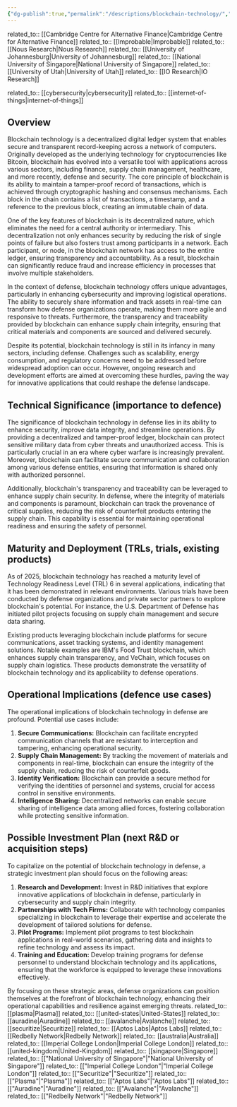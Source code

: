 ```yaml
---
{"dg-publish":true,"permalink":"/descriptions/blockchain-technology/","title":"blockchain technology","tags":["blockchain","data","security","tech","trl-4"]}
---
```


related_to:: [[Cambridge Centre for Alternative Finance\|Cambridge Centre for Alternative Finance]]
related_to:: [[Improbable\|Improbable]]
related_to:: [[Nous Research\|Nous Research]]
related_to:: [[University of Johannesburg\|University of Johannesburg]]
related_to:: [[National University of Singapore\|National University of Singapore]]
related_to:: [[University of Utah\|University of Utah]]
related_to:: [[IO Research\|IO Research]]

related_to:: [[cybersecurity\|cybersecurity]]
related_to:: [[internet-of-things\|internet-of-things]]

## Overview
Blockchain technology is a decentralized digital ledger system that enables secure and transparent record-keeping across a network of computers. Originally developed as the underlying technology for cryptocurrencies like Bitcoin, blockchain has evolved into a versatile tool with applications across various sectors, including finance, supply chain management, healthcare, and more recently, defense and security. The core principle of blockchain is its ability to maintain a tamper-proof record of transactions, which is achieved through cryptographic hashing and consensus mechanisms. Each block in the chain contains a list of transactions, a timestamp, and a reference to the previous block, creating an immutable chain of data.

One of the key features of blockchain is its decentralized nature, which eliminates the need for a central authority or intermediary. This decentralization not only enhances security by reducing the risk of single points of failure but also fosters trust among participants in a network. Each participant, or node, in the blockchain network has access to the entire ledger, ensuring transparency and accountability. As a result, blockchain can significantly reduce fraud and increase efficiency in processes that involve multiple stakeholders.

In the context of defense, blockchain technology offers unique advantages, particularly in enhancing cybersecurity and improving logistical operations. The ability to securely share information and track assets in real-time can transform how defense organizations operate, making them more agile and responsive to threats. Furthermore, the transparency and traceability provided by blockchain can enhance supply chain integrity, ensuring that critical materials and components are sourced and delivered securely.

Despite its potential, blockchain technology is still in its infancy in many sectors, including defense. Challenges such as scalability, energy consumption, and regulatory concerns need to be addressed before widespread adoption can occur. However, ongoing research and development efforts are aimed at overcoming these hurdles, paving the way for innovative applications that could reshape the defense landscape.

## Technical Significance (importance to defence)
The significance of blockchain technology in defense lies in its ability to enhance security, improve data integrity, and streamline operations. By providing a decentralized and tamper-proof ledger, blockchain can protect sensitive military data from cyber threats and unauthorized access. This is particularly crucial in an era where cyber warfare is increasingly prevalent. Moreover, blockchain can facilitate secure communication and collaboration among various defense entities, ensuring that information is shared only with authorized personnel.

Additionally, blockchain's transparency and traceability can be leveraged to enhance supply chain security. In defense, where the integrity of materials and components is paramount, blockchain can track the provenance of critical supplies, reducing the risk of counterfeit products entering the supply chain. This capability is essential for maintaining operational readiness and ensuring the safety of personnel.

## Maturity and Deployment (TRLs, trials, existing products)
As of 2025, blockchain technology has reached a maturity level of Technology Readiness Level (TRL) 6 in several applications, indicating that it has been demonstrated in relevant environments. Various trials have been conducted by defense organizations and private sector partners to explore blockchain's potential. For instance, the U.S. Department of Defense has initiated pilot projects focusing on supply chain management and secure data sharing.

Existing products leveraging blockchain include platforms for secure communications, asset tracking systems, and identity management solutions. Notable examples are IBM's Food Trust blockchain, which enhances supply chain transparency, and VeChain, which focuses on supply chain logistics. These products demonstrate the versatility of blockchain technology and its applicability to defense operations.

## Operational Implications (defence use cases)
The operational implications of blockchain technology in defense are profound. Potential use cases include:

1. **Secure Communications:** Blockchain can facilitate encrypted communication channels that are resistant to interception and tampering, enhancing operational security.
2. **Supply Chain Management:** By tracking the movement of materials and components in real-time, blockchain can ensure the integrity of the supply chain, reducing the risk of counterfeit goods.
3. **Identity Verification:** Blockchain can provide a secure method for verifying the identities of personnel and systems, crucial for access control in sensitive environments.
4. **Intelligence Sharing:** Decentralized networks can enable secure sharing of intelligence data among allied forces, fostering collaboration while protecting sensitive information.

## Possible Investment Plan (next R&D or acquisition steps)
To capitalize on the potential of blockchain technology in defense, a strategic investment plan should focus on the following areas:

1. **Research and Development:** Invest in R&D initiatives that explore innovative applications of blockchain in defense, particularly in cybersecurity and supply chain integrity.
2. **Partnerships with Tech Firms:** Collaborate with technology companies specializing in blockchain to leverage their expertise and accelerate the development of tailored solutions for defense.
3. **Pilot Programs:** Implement pilot programs to test blockchain applications in real-world scenarios, gathering data and insights to refine technology and assess its impact.
4. **Training and Education:** Develop training programs for defense personnel to understand blockchain technology and its applications, ensuring that the workforce is equipped to leverage these innovations effectively.

By focusing on these strategic areas, defense organizations can position themselves at the forefront of blockchain technology, enhancing their operational capabilities and resilience against emerging threats.
related_to:: [[plasma\|Plasma]]
related_to:: [[united-states\|United-States]]
related_to:: [[auradine\|Auradine]]
related_to:: [[avalanche\|Avalanche]]
related_to:: [[securitize\|Securitize]]
related_to:: [[Aptos Labs\|Aptos Labs]]
related_to:: [[Redbelly Network\|Redbelly Network]]
related_to:: [[australia\|Australia]]
related_to:: [[Imperial College London\|Imperial College London]]
related_to:: [[united-kingdom\|United-Kingdom]]
related_to:: [[singapore\|Singapore]]
related_to:: [["National University of Singapore"\|"National University of Singapore"]]
related_to:: [["Imperial College London"\|"Imperial College London"]]
related_to:: [["Securitize"\|"Securitize"]]
related_to:: [["Plasma"\|"Plasma"]]
related_to:: [["Aptos Labs"\|"Aptos Labs"]]
related_to:: [["Auradine"\|"Auradine"]]
related_to:: [["Avalanche"\|"Avalanche"]]
related_to:: [["Redbelly Network"\|"Redbelly Network"]]
